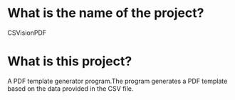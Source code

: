 # What is the name of the project? 
CSVisionPDF
# What is this project?
A PDF template generator program.The program generates a PDF template based on the data provided in the CSV file. 
